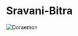 # Sravani-Bitra
![Doraemon](https://m.media-amazon.com/images/M/MV5BMGIzZmQ4YmUtZGQ4NC00OTkyLWE1MGUtMTQ3N2Y3N2E2NWEyXkEyXkFqcGdeQXVyODAzNzAwOTU@._V1_FMjpg_UX1000_.jpg)
